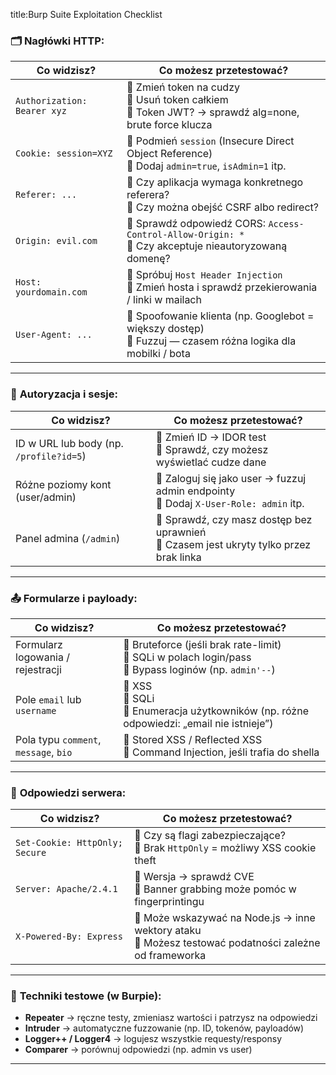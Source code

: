 title:Burp Suite Exploitation Checklist

### 🗂 Nagłówki HTTP:

| Co widzisz?                 | Co możesz przetestować?                                                                                       |
| --------------------------- | ------------------------------------------------------------------------------------------------------------- |
| `Authorization: Bearer xyz` | 🔸 Zmień token na cudzy<br>🔸 Usuń token całkiem<br>🔸 Token JWT? → sprawdź alg=none, brute force klucza      |
| `Cookie: session=XYZ`       | 🔸 Podmień `session` (Insecure Direct Object Reference)<br>🔸 Dodaj `admin=true`, `isAdmin=1` itp.            |
| `Referer: ...`              | 🔸 Czy aplikacja wymaga konkretnego referera?<br>🔸 Czy można obejść CSRF albo redirect?                      |
| `Origin: evil.com`          | 🔸 Sprawdź odpowiedź CORS: `Access-Control-Allow-Origin: *`<br>🔸 Czy akceptuje nieautoryzowaną domenę?       |
| `Host: yourdomain.com`      | 🔸 Spróbuj `Host Header Injection`<br>🔸 Zmień hosta i sprawdź przekierowania / linki w mailach               |
| `User-Agent: ...`           | 🔸 Spoofowanie klienta (np. Googlebot = większy dostęp)<br>🔸 Fuzzuj — czasem różna logika dla mobilki / bota |

---

### 🔐 **Autoryzacja i sesje:**

| Co widzisz?                             | Co możesz przetestować?                                                                   |
| --------------------------------------- | ----------------------------------------------------------------------------------------- |
| ID w URL lub body (np. `/profile?id=5`) | 🔸 Zmień ID → IDOR test<br>🔸 Sprawdź, czy możesz wyświetlać cudze dane                   |
| Różne poziomy kont (user/admin)         | 🔸 Zaloguj się jako user → fuzzuj admin endpointy<br>🔸 Dodaj `X-User-Role: admin` itp.   |
| Panel admina (`/admin`)                 | 🔸 Sprawdź, czy masz dostęp bez uprawnień<br>🔸 Czasem jest ukryty tylko przez brak linka |

---

### 📤 **Formularze i payloady:**

| Co widzisz?                           | Co możesz przetestować?                                                                                    |
| ------------------------------------- | ---------------------------------------------------------------------------------------------------------- |
| Formularz logowania / rejestracji     | 🔸 Bruteforce (jeśli brak rate-limit)<br>🔸 SQLi w polach login/pass<br>🔸 Bypass loginów (np. `admin'--`) |
| Pole `email` lub `username`           | 🔸 XSS<br>🔸 SQLi<br>🔸 Enumeracja użytkowników (np. różne odpowiedzi: „email nie istnieje”)               |
| Pola typu `comment`, `message`, `bio` | 🔸 Stored XSS / Reflected XSS<br>🔸 Command Injection, jeśli trafia do shella                              |

---

### 💬 **Odpowiedzi serwera:**

| Co widzisz?                    | Co możesz przetestować?                                                                                  |
| ------------------------------ | -------------------------------------------------------------------------------------------------------- |
| `Set-Cookie: HttpOnly; Secure` | 🔸 Czy są flagi zabezpieczające?<br>🔸 Brak `HttpOnly` = możliwy XSS cookie theft                        |
| `Server: Apache/2.4.1`         | 🔸 Wersja → sprawdź CVE<br>🔸 Banner grabbing może pomóc w fingerprintingu                               |
| `X-Powered-By: Express`        | 🔸 Może wskazywać na Node.js → inne wektory ataku<br>🔸 Możesz testować podatności zależne od frameworka |

---

### 🧪 **Techniki testowe** (w Burpie):

* **Repeater** → ręczne testy, zmieniasz wartości i patrzysz na odpowiedzi
* **Intruder** → automatyczne fuzzowanie (np. ID, tokenów, payloadów)
* **Logger++ / Logger4** → logujesz wszystkie requesty/responsy
* **Comparer** → porównuj odpowiedzi (np. admin vs user)

---
